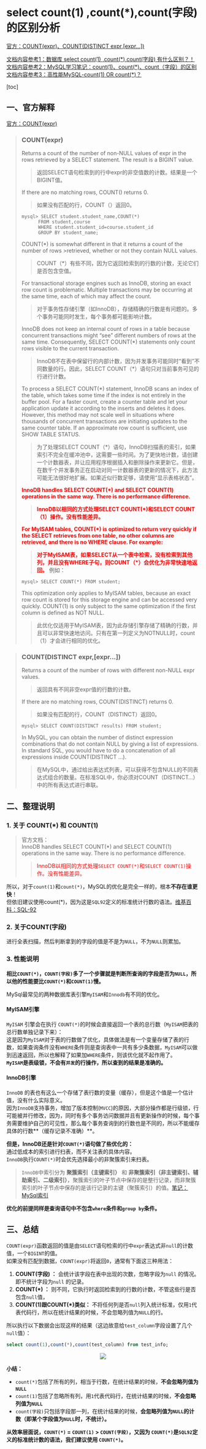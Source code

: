 # select count(1) ,count(*),count(字段)的区别分析

[官方：COUNT(expr)、COUNT(DISTINCT expr,[expr...])](https://dev.mysql.com/doc/refman/5.6/en/aggregate-functions.html#function_count)

[文档内容参考1：数据库 select count(1) ,count(\*),count(字段) 有什么区别？！](https://mp.weixin.qq.com/s/SebyGJnuolKpeCcxQY1pOw)   
[文档内容参考2：MySQL学习笔记：count(1)、count(\*)、count（字段）的区别](https://www.cnblogs.com/hider/p/11726690.html)  
[文档内容参考3：高性能MySQL-count(1) OR count(\*)？](https://zhuanlan.zhihu.com/p/28397595)  

[toc]

## 一、官方解释
[官方：COUNT(expr)](https://dev.mysql.com/doc/refman/5.6/en/aggregate-functions.html#function_count)

>### COUNT(expr)
>
>Returns a count of the number of non-NULL values of expr in the rows retrieved by a SELECT statement. The result is a BIGINT value.
>>返回SELECT语句检索到的行中expr的非空值数的计数。结果是一个BIGINT值。  
>
>If there are no matching rows, COUNT() returns 0.
>>如果没有匹配的行，COUNT（）返回0。
>```
>mysql> SELECT student.student_name,COUNT(*)
>       FROM student,course
>       WHERE student.student_id=course.student_id
>       GROUP BY student_name;
>```
>COUNT(*) is somewhat different in that it returns a count of the number of rows >retrieved, whether or not they contain NULL values.  
>>COUNT（*）有些不同，因为它返回检索到的行数的计数，无论它们是否包含空值。
>
>For transactional storage engines such as InnoDB, storing an exact row count is problematic. Multiple transactions may be occurring at the same time, each of which may affect the count.
>>对于事务性存储引擎（如InnoDB），存储精确的行数是有问题的。多个事务可能同时发生，每个事务都可能影响计数。
>
>InnoDB does not keep an internal count of rows in a table because concurrent transactions might “see” different numbers of rows at the same time. Consequently, SELECT COUNT(*) statements only count rows visible to the current transaction.
>>InnoDB不在表中保留行的内部计数，因为并发事务可能同时“看到”不同数量的行。因此，SELECT COUNT（*）语句只对当前事务可见的行进行计数。
>
>To process a SELECT COUNT(*) statement, InnoDB scans an index of the table, which takes some time if the index is not entirely in the buffer pool. For a faster count, create a counter table and let your application update it according to the inserts and deletes it does. However, this method may not scale well in situations where thousands of concurrent transactions are initiating updates to the same counter table. If an approximate row count is sufficient, use SHOW TABLE STATUS.
>>为了处理SELECT COUNT（*）语句，InnoDB扫描表的索引，如果索引不完全在缓冲池中，这需要一些时间。为了更快地计数，请创建一个计数器表，并让应用程序根据插入和删除操作来更新它。但是，在数千个并发事务正在启动对同一计数器表的更新的情况下，此方法可能无法很好地扩展。如果近似行数足够，请使用“显示表格状态”。
>
>__<font color="red">InnoDB handles SELECT COUNT(*) and SELECT COUNT(1) operations in the same way. There is no performance difference.__
>>__InnoDB以相同的方式处理SELECT COUNT(*)和SELECT COUNT（1）操作。没有性能差异。</font>__
>
>__<font color="red">For MyISAM tables, COUNT(*) is optimized to return very quickly if the SELECT retrieves from one table, no other columns are retrieved, and there is no WHERE clause. For example:__
>>__对于MyISAM表，如果SELECT从一个表中检索，没有检索到其他列，并且没有WHERE子句，则COUNT（*）会优化为非常快速地返回。</font>__ 例如：
>```
>mysql> SELECT COUNT(*) FROM student;
>```
>
>This optimization only applies to MyISAM tables, because an exact row count is stored for this storage engine and can be accessed very quickly. COUNT(1) is only subject to the same optimization if the first column is defined as NOT NULL.
>>此优化仅适用于MyISAM表，因为此存储引擎存储了精确的行数，并且可以非常快速地访问。只有在第一列定义为NOTNULL时，count（1）才会进行相同的优化。

>### COUNT(DISTINCT expr,[expr...])
>
>Returns a count of the number of rows with different non-NULL expr values.
>>返回具有不同非空expr值的行数的计数。
>
>If there are no matching rows, COUNT(DISTINCT) returns 0.
>>如果没有匹配的行，COUNT（DISTINCT）返回0。
>```
>mysql> SELECT COUNT(DISTINCT results) FROM student;
>```
>In MySQL, you can obtain the number of distinct expression combinations that do not contain NULL by giving a list of expressions. In standard SQL, you would have to do a concatenation of all expressions inside COUNT(DISTINCT ...).
>>在MySQL中，通过给出表达式列表，可以获得不包含NULL的不同表达式组合的数量。在标准SQL中，你必须对COUNT（DISTINCT…）中的所有表达式进行串联。

## 二、整理说明
### 1. 关于 COUNT(*) 和 COUNT(1)
>官方文档：  
>InnoDB handles SELECT COUNT(*) and SELECT COUNT(1) operations in the same way. There is no performance difference.
>><font color="red">InnoDB以相同的方式处理`SELECT COUNT(*)`和`SELECT COUNT(1)`操作。没有性能差异。</font>

所以，对于`count(1)`和`count(*)`，MySQL的优化是完全一样的，根本**不存在谁更快**！  
但依旧建议使用count(*)，因为这是`SQL92`定义的标准统计行数的语法。[维基百科：SQL-92](https://zh.wikipedia.org/wiki/SQL-92)

### 2. 关于COUNT(字段)
进行全表扫描，然后判断拿到的字段的值是不是为`NULL`，不为`NULL`则累加。

### 3. 性能说明
**相比`COUNT(*)`，`COUNT(字段)`多了一个步骤就是判断所查询的字段是否为`NULL`，所以他的性能要比`COUNT(*)`和`COUNT(1)`慢。**

MySql最常见的两种数据库表引擎`MyISAM`和`Innodb`有不同的优化。

#### MyISAM引擎
`MyISAM` 引擎会在执行 `COUNT(*)`的时候会直接返回一个表的总行数（`MyISAM`把表的总行数单独记录下来）：  
这是因为`MyISAM`对于表的行数做了优化，具体做法是有一个变量存储了表的行数，如果查询条件没有`WHERE`条件则是查询表中一共有多少条数据，`MyISAM`可以做到迅速返回，所以也解释了如果加`WHERE`条件，则该优化就不起作用了。  
**`MyISAM`是表级锁，不会有`并发`的行操作，所以查到的结果是准确的。**
 
#### InnoDB引擎
`InnoDB` 的表也有这么一个存储了表行数的变量（缓存），但是这个值是一个估计值，没有什么实际意义。  
因为`InnoDB`支持事务，增加了版本控制(`MVCC`)的原因，大部分操作都是行级锁，行可能被并行修改，因为，同时有多个事务访问数据并且有更新操作的时候，每个事务需要维护自己的可见性，那么每个事务查询到的行数也是不同的，所以不能缓存具体的行数**（缓存记录不准确）**。

**但是，InnoDB还是针对`COUNT(*)`语句做了些优化的：**  
通过低成本的索引进行扫表，而不关注表的具体内容。  
`InnoDB`执行`COUNT(*)`时会优先选择最小的非聚簇索引来扫表。
>`InnoDB`中索引分为 **聚簇索引（主键索引）** 和 **非聚簇索引（非主键索引、辅助索引、二级索引）**，聚簇索引的叶子节点中保存的是整行记录，而非聚簇索引的叶子节点中保存的是该行记录的主键（聚簇索引）的值。[笔记：MySql索引](https://xieruhua.gitee.io/javalearning/#/./%E6%95%B0%E6%8D%AE%E5%BA%93/MySql/MySql%E7%B4%A2%E5%BC%95)

**优化的前提同样是查询语句中不包含`where`条件和`group by`条件。**

## 三、总结
`COUNT(expr)`函数返回的值是由`SELECT`语句检索的行中`expr`表达式非`null`的计数值，一个`BIGINT`的值。  
如果没有匹配到数据，`COUNT(expr)`将返回`0`，通常有下面这三种用法：
1. **COUNT(字段) ：** 会统计该字段在表中出现的次数，忽略字段为`null` 的情况。即不统计字段为`null` 的记录。
2. __COUNT(*) ：__ 则不同，它执行时返回检索到的行数的计数，不管这些行是否包含`null`值，
3. __COUNT(1)跟COUNT(*)类似：__ 不将任何列是否`null`列入统计标准，仅用`1`代表代码行，所以在统计结果的时候，不会忽略列值为`NULL`的行。

所以执行以下数据会出现这样的结果（这边故意给`test_column`字段设置了几个`null`值）：
```sql
select count(1),count(*),count(test_column) from test_info;
```
<center>

![](https://raw.githubusercontent.com/XieRuhua/images/master/JavaLearning/数据库/MySql/count(1),count(※),count(字段)的区别分析/count(1),count(※),count(字段)的结果对比.png)
</center>

**小结：**  
+ `count(*)`包括了所有的列，相当于行数，在统计结果的时候，**不会忽略列值为`NULL`**
+ `count(1)`包括了忽略所有列，用`1`代表代码行，在统计结果的时候，**不会忽略列值为`NULL`**
+ `count(字段)`只包括字段那一列，在统计结果的时候，__会忽略列值为`NULL`的计数（即某个字段值为`NULL`时，不统计）。__

**从效率层面说，`COUNT(*)` = `COUNT(1)` > `COUNT(字段)`，又因为 `COUNT(*)`是`SQL92`定义的标准统计数的语法，我们建议使用 `COUNT(*)`。**
